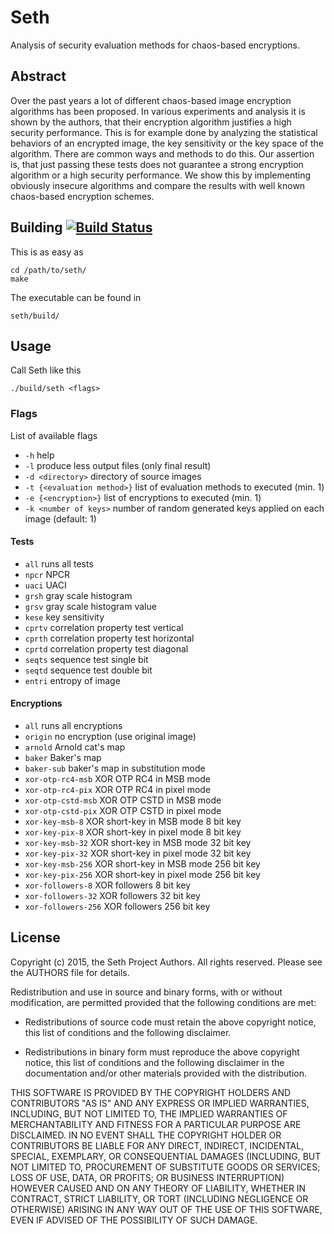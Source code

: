 # Seth
Analysis of security evaluation methods for chaos-based encryptions.

## Abstract
Over the past years a lot of different chaos-based image encryption algorithms has been proposed. In various experiments and analysis it is shown by the authors, that their encryption algorithm justifies a high security performance. This is for example done by analyzing the statistical behaviors of an encrypted image, the key sensitivity or the key space of the algorithm. There are common ways and methods to do this. Our assertion is, that just passing these tests does not guarantee a strong encryption algorithm or a high security performance. We show this by implementing obviously insecure algorithms and compare the results with well known chaos-based encryption schemes.

## Building [![Build Status](https://drone.io/github.com/mpreis/seth/status.png)](https://drone.io/github.com/mpreis/seth/latest)

This is as easy as

    cd /path/to/seth/
    make

The executable can be found in

    seth/build/

## Usage

Call Seth like this

    ./build/seth <flags>

### Flags

List of available flags
  * `-h` help
  * `-l` produce less output files (only final result)
  * `-d <directory>` directory of source images
  * `-t {<evaluation method>}` list of evaluation methods  to executed (min. 1)
  * `-e {<encryption>}` list of encryptions to executed (min. 1)
  * `-k <number of keys>` number of random generated keys applied on each image (default: 1)

#### Tests
  * `all` runs all tests
  * `npcr` NPCR
  * `uaci` UACI
  * `grsh` gray scale histogram
  * `grsv` gray scale histogram value
  * `kese` key sensitivity
  * `cprtv` correlation property test vertical
  * `cprth` correlation property test horizontal
  * `cprtd` correlation property test diagonal
  * `seqts` sequence test single bit
  * `seqtd` sequence test double bit
  * `entri` entropy of image

#### Encryptions
  * `all` runs all encryptions
  * `origin` no encryption (use original image)
  * `arnold` Arnold cat's map
  * `baker` Baker's map
  * `baker-sub` baker's map in substitution mode
  * `xor-otp-rc4-msb` XOR OTP RC4 in MSB mode
  * `xor-otp-rc4-pix` XOR OTP RC4 in pixel mode
  * `xor-otp-cstd-msb` XOR OTP CSTD in MSB mode
  * `xor-otp-cstd-pix` XOR OTP CSTD in pixel mode
  * `xor-key-msb-8` XOR short-key in MSB mode 8 bit key
  * `xor-key-pix-8` XOR short-key in pixel mode 8 bit key
  * `xor-key-msb-32` XOR short-key in MSB mode 32 bit key
  * `xor-key-pix-32` XOR short-key in pixel mode 32 bit key
  * `xor-key-msb-256` XOR short-key in MSB mode 256 bit key
  * `xor-key-pix-256` XOR short-key in pixel mode  256 bit key
  * `xor-followers-8` XOR followers 8 bit key
  * `xor-followers-32` XOR followers 32 bit key
  * `xor-followers-256` XOR followers 256 bit key

## License

Copyright (c) 2015, the Seth Project Authors. All rights reserved. 
Please see the AUTHORS file for details.

Redistribution and use in source and binary forms, with or without
modification, are permitted provided that the following conditions are met:

* Redistributions of source code must retain the above copyright notice, this
  list of conditions and the following disclaimer.

* Redistributions in binary form must reproduce the above copyright notice,
  this list of conditions and the following disclaimer in the documentation
  and/or other materials provided with the distribution.

THIS SOFTWARE IS PROVIDED BY THE COPYRIGHT HOLDERS AND CONTRIBUTORS "AS IS"
AND ANY EXPRESS OR IMPLIED WARRANTIES, INCLUDING, BUT NOT LIMITED TO, THE
IMPLIED WARRANTIES OF MERCHANTABILITY AND FITNESS FOR A PARTICULAR PURPOSE ARE
DISCLAIMED. IN NO EVENT SHALL THE COPYRIGHT HOLDER OR CONTRIBUTORS BE LIABLE
FOR ANY DIRECT, INDIRECT, INCIDENTAL, SPECIAL, EXEMPLARY, OR CONSEQUENTIAL
DAMAGES (INCLUDING, BUT NOT LIMITED TO, PROCUREMENT OF SUBSTITUTE GOODS OR
SERVICES; LOSS OF USE, DATA, OR PROFITS; OR BUSINESS INTERRUPTION) HOWEVER
CAUSED AND ON ANY THEORY OF LIABILITY, WHETHER IN CONTRACT, STRICT LIABILITY,
OR TORT (INCLUDING NEGLIGENCE OR OTHERWISE) ARISING IN ANY WAY OUT OF THE USE
OF THIS SOFTWARE, EVEN IF ADVISED OF THE POSSIBILITY OF SUCH DAMAGE.


